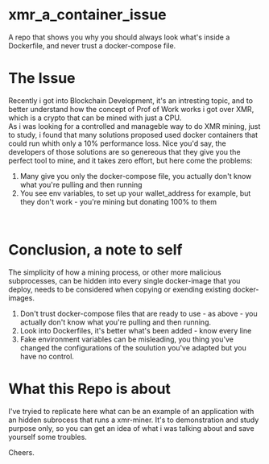 # xmr_a_container_issue
A repo that shows you why you should always look what's inside a Dockerfile, and never trust a docker-compose file.
<br>
# The Issue
Recently i got into Blockchain Development, it's an intresting topic, and to better understand how the concept of Prof of Work works i got over XMR, which is a crypto that can be mined with just a CPU.
<br>
As i was looking for a controlled and manageble way to do XMR mining, just to study, i found that many solutions proposed used docker containers that could run whith only a 10% performance loss. Nice you'd say, the developers of those solutions are so genereous that they give you the perfect tool to mine, and it takes zero effort, but here come the problems:
1. Many give you only the docker-compose file, you actually don't know what you're pulling and then running
2. You see env variables, to set up your wallet_address for example, but they don't work - you're mining but donating 100% to them 
<br>

# Conclusion, a note to self
The simplicity of how a mining process, or other more malicious subprocesses, can be hidden into every single docker-image that you deploy, needs to be considered when copying or exending existing docker-images.
<br>
1. Don't trust docker-compose files that are ready to use - as above - you actually don't know what you're pulling and then running.
2. Look into Dockerfiles, it's better what's been added - know every line
3. Fake environment variables can be misleading, you thing you've changed the configurations of the soulution you've adapted but you have no control.

# What this Repo is about
I've tryied to replicate here what can be an example of an application with an hidden subrocess that runs a xmr-miner.
It's to demonstration and study purpose only, so you can get an idea of what i was talking about and save yourself some troubles.


Cheers.



